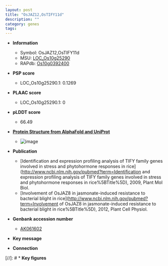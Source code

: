 ```yaml
---
layout: post
title: "OsJAZ12,OsTIFY11d"
description: ""
category: genes
tags: 
---
```


* **Information**  
    + Symbol: OsJAZ12,OsTIFY11d  
    + MSU: [LOC_Os10g25290](http://rice.plantbiology.msu.edu/cgi-bin/ORF_infopage.cgi?orf=LOC_Os10g25290)  
    + RAPdb: [Os10g0392400](http://rapdb.dna.affrc.go.jp/viewer/gbrowse_details/irgsp1?name=Os10g0392400)  

* **PSP score**  
    + LOC_Os10g25290.1: 0.1269 

* **PLAAC score**  
    + LOC_Os10g25290.1: 0 

* **pLDDT score**
    + 66.49

* **[Protein Structure from AlphaFold and UniProt](https://www.uniprot.org/uniprotkb/Q7XEZ1/entry#structure)**
    + ![image](https://ricepsp.github.io/images/Q7/AF-Q7XEZ1-F1.png)

* **Publication**  
    + [Identification and expression profiling analysis of TIFY family genes involved in stress and phytohormone responses in rice](http://www.ncbi.nlm.nih.gov/pubmed?term=Identification and expression profiling analysis of TIFY family genes involved in stress and phytohormone responses in rice%5BTitle%5D), 2009, Plant Mol Biol.
    + [Involvement of OsJAZ8 in jasmonate-induced resistance to bacterial blight in rice](http://www.ncbi.nlm.nih.gov/pubmed?term=Involvement of OsJAZ8 in jasmonate-induced resistance to bacterial blight in rice%5BTitle%5D), 2012, Plant Cell Physiol.

* **Genbank accession number**  
    + [AK061602](http://www.ncbi.nlm.nih.gov/nuccore/AK061602)

* **Key message**  

* **Connection**  

[//]: # * **Key figures**  



